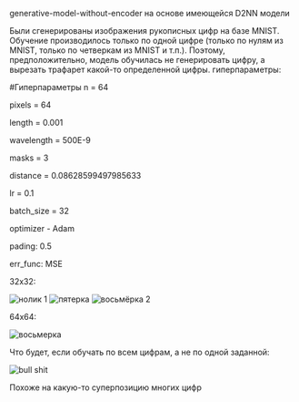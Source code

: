 generative-model-without-encoder на основе имеющейся D2NN модели

Были сгенерированы изображения рукописных цифр на базе MNIST. Обучение производилось только по одной цифре (только по нулям из MNIST, только по четверкам из MNIST и т.п.).
Поэтому, предположительно, модель обучилась не генерировать цифру, а вырезать трафарет какой-то определенной цифры. 
гиперпараметры:

#Гиперпараметры
n = 64

pixels = 64

length = 0.001

wavelength = 500E-9

masks = 3

distance = 0.08628599497985633

lr = 0.1

batch_size = 32

optimizer - Adam

pading: 0.5

err_func: MSE

32х32:

![нолик 1](https://github.com/user-attachments/assets/92a16213-1615-4444-99b1-9afda798dd43)
![пятерка](https://github.com/user-attachments/assets/4694988e-2d17-4c87-a2fd-8c493f72d5c2)
![восьмёрка 2](https://github.com/user-attachments/assets/b2b876b1-d527-4212-9932-7ad009325588)

64х64:

![восьмерка](https://github.com/user-attachments/assets/cea6222e-7bd5-4708-be08-1493bd5cdb4e)

Что будет, если обучать по всем цифрам, а не по одной заданной:

![bull shit](https://github.com/user-attachments/assets/10fcea9f-d47e-46cf-b943-14d97b0c82f6)

Похоже на какую-то суперпозицию многих цифр


